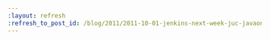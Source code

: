 ```yaml
---
:layout: refresh
:refresh_to_post_id: /blog/2011/2011-10-01-jenkins-next-week-juc-javaone-and-oh-my
---
```

